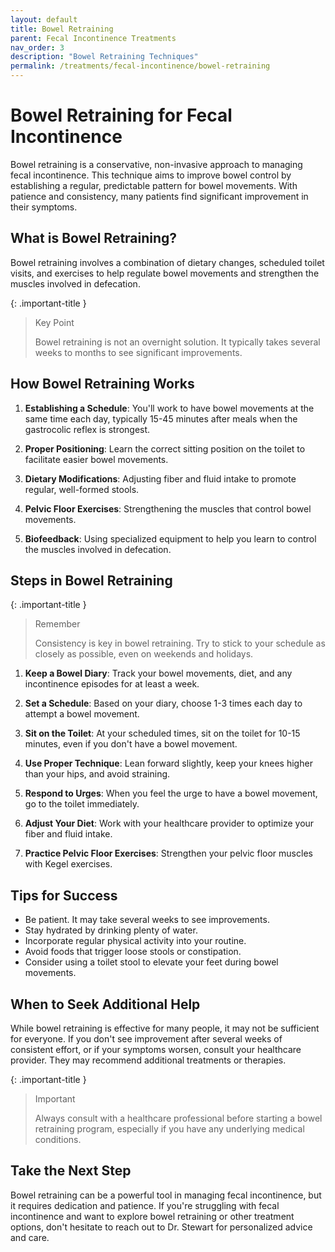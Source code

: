 ```yaml
---
layout: default
title: Bowel Retraining
parent: Fecal Incontinence Treatments
nav_order: 3
description: "Bowel Retraining Techniques"
permalink: /treatments/fecal-incontinence/bowel-retraining
---
```


# Bowel Retraining for Fecal Incontinence

Bowel retraining is a conservative, non-invasive approach to managing fecal incontinence. This technique aims to improve bowel control by establishing a regular, predictable pattern for bowel movements. With patience and consistency, many patients find significant improvement in their symptoms.

## What is Bowel Retraining?

Bowel retraining involves a combination of dietary changes, scheduled toilet visits, and exercises to help regulate bowel movements and strengthen the muscles involved in defecation.

{: .important-title }

> Key Point
>
> Bowel retraining is not an overnight solution. It typically takes several weeks to months to see significant improvements.

## How Bowel Retraining Works

1. **Establishing a Schedule**: You'll work to have bowel movements at the same time each day, typically 15-45 minutes after meals when the gastrocolic reflex is strongest.

2. **Proper Positioning**: Learn the correct sitting position on the toilet to facilitate easier bowel movements.

3. **Dietary Modifications**: Adjusting fiber and fluid intake to promote regular, well-formed stools.

4. **Pelvic Floor Exercises**: Strengthening the muscles that control bowel movements.

5. **Biofeedback**: Using specialized equipment to help you learn to control the muscles involved in defecation.

## Steps in Bowel Retraining

{: .important-title }

> Remember
>
> Consistency is key in bowel retraining. Try to stick to your schedule as closely as possible, even on weekends and holidays.

1. **Keep a Bowel Diary**: Track your bowel movements, diet, and any incontinence episodes for at least a week.

2. **Set a Schedule**: Based on your diary, choose 1-3 times each day to attempt a bowel movement.

3. **Sit on the Toilet**: At your scheduled times, sit on the toilet for 10-15 minutes, even if you don't have a bowel movement.

4. **Use Proper Technique**: Lean forward slightly, keep your knees higher than your hips, and avoid straining.

5. **Respond to Urges**: When you feel the urge to have a bowel movement, go to the toilet immediately.

6. **Adjust Your Diet**: Work with your healthcare provider to optimize your fiber and fluid intake.

7. **Practice Pelvic Floor Exercises**: Strengthen your pelvic floor muscles with Kegel exercises.

## Tips for Success

- Be patient. It may take several weeks to see improvements.
- Stay hydrated by drinking plenty of water.
- Incorporate regular physical activity into your routine.
- Avoid foods that trigger loose stools or constipation.
- Consider using a toilet stool to elevate your feet during bowel movements.

## When to Seek Additional Help

While bowel retraining is effective for many people, it may not be sufficient for everyone. If you don't see improvement after several weeks of consistent effort, or if your symptoms worsen, consult your healthcare provider. They may recommend additional treatments or therapies.

{: .important-title }
> Important
>
> Always consult with a healthcare professional before starting a bowel retraining program, especially if you have any underlying medical conditions.

## Take the Next Step

Bowel retraining can be a powerful tool in managing fecal incontinence, but it requires dedication and patience. If you're struggling with fecal incontinence and want to explore bowel retraining or other treatment options, don't hesitate to reach out to Dr. Stewart for personalized advice and care.